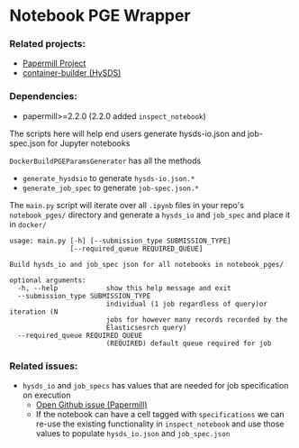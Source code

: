 # Notebook PGE Wrapper

### Related projects:
* [Papermill Project](https://github.com/nteract/papermill)
* [container-builder (HySDS)](https://github.com/hysds/container-builder)

### Dependencies:
* papermill>=2.2.0 (2.2.0 added `inspect_notebook`)

<p>
The scripts here will help end users generate hysds-io.json and job-spec.json for Jupyter notebooks

`DockerBuildPGEParamsGenerator` has all the methods 
* `generate_hysdsio` to generate `hysds-io.json.*`
* `generate_job_spec` to generate `job-spec.json.*`

The `main.py` script will iterate over all `.ipynb` files in your repo's `notebook_pges/` directory and generate a 
`hysds_io` and `job_spec` and place it in `docker/`

```
usage: main.py [-h] [--submission_type SUBMISSION_TYPE]
               [--required_queue REQUIRED_QUEUE]

Build hysds_io and job_spec json for all notebooks in notebook_pges/

optional arguments:
  -h, --help            show this help message and exit
  --submission_type SUBMISSION_TYPE
                        individual (1 job regardless of query)or iteration (N
                        jobs for however many records recorded by the
                        Elasticsesrch query)
  --required_queue REQUIRED_QUEUE
                        (REQUIRED) default queue required for job
``` 
</p>


### Related issues:
* `hysds_io` and `job_specs` has values that are needed for job specification on execution
    * [Open Github issue (Papermill)](https://github.com/nteract/papermill/issues/547)
    * If the notebook can have a cell tagged with `specifications` we can re-use the existing functionality in
    `inspect_notebook` and use those values to populate `hysds_io.json` and `job_spec.json`
